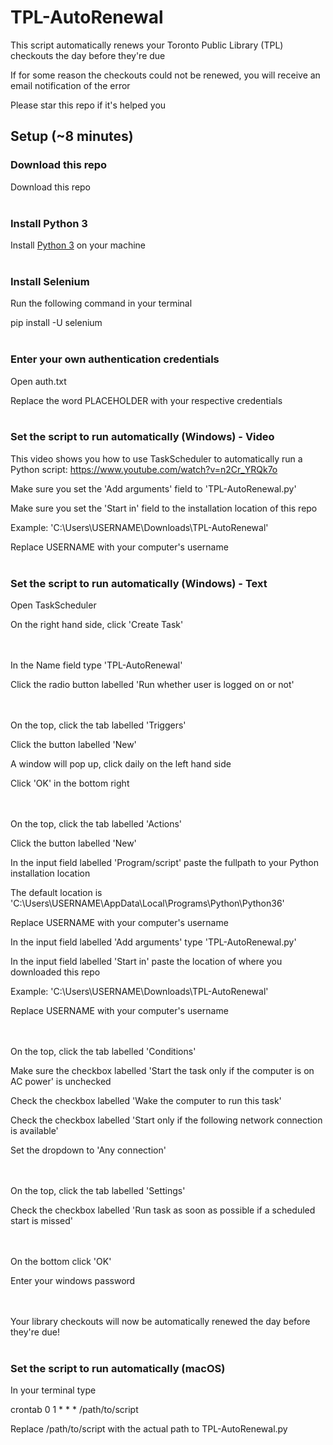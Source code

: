 # TPL-AutoRenewal

This script automatically renews your Toronto Public Library (TPL) checkouts the day before they're due

If for some reason the checkouts could not be renewed, you will receive an email notification of the error

Please star this repo if it's helped you

## Setup (~8 minutes)

### Download this repo

Download this repo
<br><br>

### Install Python 3

Install [Python 3](https://www.python.org/downloads/) on your machine
<br><br>

### Install Selenium

Run the following command in your terminal

pip install -U selenium
<br><br>

### Enter your own authentication credentials

Open auth.txt

Replace the word PLACEHOLDER with your respective credentials
<br><br>

### Set the script to run automatically (Windows) - Video

This video shows you how to use TaskScheduler to automatically run a Python script: https://www.youtube.com/watch?v=n2Cr_YRQk7o

Make sure you set the 'Add arguments' field to 'TPL-AutoRenewal.py'

Make sure you set the 'Start in' field to the installation location of this repo  

Example: 'C:\Users\USERNAME\Downloads\TPL-AutoRenewal'

Replace USERNAME with your computer's username
<br><br>

### Set the script to run automatically (Windows) - Text

Open TaskScheduler

On the right hand side, click 'Create Task'


<br><br>
In the Name field type 'TPL-AutoRenewal'

Click the radio button labelled 'Run whether user is logged on or not'


<br><br>
On the top, click the tab labelled 'Triggers'

Click the button labelled 'New'

A window will pop up, click daily on the left hand side

Click 'OK' in the bottom right

<br><br>
On the top, click the tab labelled 'Actions'

Click the button labelled 'New'

In the input field labelled 'Program/script' paste the fullpath to your Python installation location

The default location is 'C:\Users\USERNAME\AppData\Local\Programs\Python\Python36'

Replace USERNAME with your computer's username

In the input field labelled 'Add arguments' type 'TPL-AutoRenewal.py'

In the input field labelled 'Start in' paste the location of where you downloaded this repo

Example: 'C:\Users\USERNAME\Downloads\TPL-AutoRenewal'

Replace USERNAME with your computer's username


<br><br>
On the top, click the tab labelled 'Conditions'

Make sure the checkbox labelled 'Start the task only if the computer is on AC power' is unchecked

Check the checkbox labelled 'Wake the computer to run this task'

Check the checkbox labelled 'Start only if the following network connection is available'

Set the dropdown to 'Any connection'


<br><br>
On the top, click the tab labelled 'Settings'

Check the checkbox labelled 'Run task as soon as possible if a scheduled start is missed'


<br><br>
On the bottom click 'OK'

Enter your windows password


<br><br>
Your library checkouts will now be automatically renewed the day before they're due!
<br><br>

### Set the script to run automatically (macOS)
In your terminal type

crontab 0 1 * * * /path/to/script

Replace /path/to/script with the actual path to TPL-AutoRenewal.py

